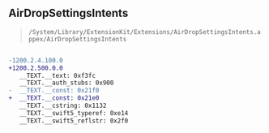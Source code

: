 ## AirDropSettingsIntents

> `/System/Library/ExtensionKit/Extensions/AirDropSettingsIntents.appex/AirDropSettingsIntents`

```diff

-1200.2.4.100.0
+1200.2.500.0.0
   __TEXT.__text: 0xf3fc
   __TEXT.__auth_stubs: 0x900
-  __TEXT.__const: 0x21f0
+  __TEXT.__const: 0x21e0
   __TEXT.__cstring: 0x1132
   __TEXT.__swift5_typeref: 0xe14
   __TEXT.__swift5_reflstr: 0x2f0

```
